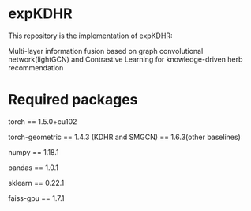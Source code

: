 # expKDHR

This repository is the implementation of expKDHR:

Multi-layer information fusion based on graph convolutional network(lightGCN) and Contrastive Learning for knowledge-driven herb recommendation

# Required packages

torch == 1.5.0+cu102

torch-geometric == 1.4.3 (KDHR and SMGCN) == 1.6.3(other baselines)

numpy == 1.18.1

pandas == 1.0.1

sklearn == 0.22.1

faiss-gpu == 1.7.1
